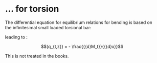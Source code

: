 ```{index} Differential equations for equilibrium relations; for torsion
```
# ... for torsion

The differential equation for equilibrium relations for bending is based on the infinitesimal small loaded torsional bar:

leading to :

$${q_{t,z}} =  - \frac{{{d}M_t}}{{{d}x}}$$

This is not treated in the books.
